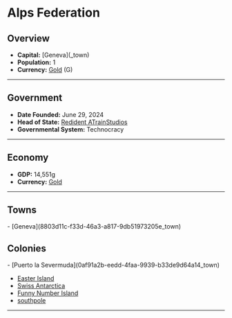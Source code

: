 <!--UNDEDITED FILE, remove this entire line if this file has been edited!-->
# <!--NAME-->Alps Federation<!--NAME-->

## Overview

- **Capital:** <!--CAPITAL_LINK-->[Geneva](<none>_town)<!--CAPITAL_LINK-->
- **Population:** <!--POPULATION-->1<!--POPULATION-->
- **Currency:** <!--CURRENCY_LINK-->[Gold](Gold_currency)<!--CURRENCY_LINK--> (<!--CURRENCY_ABV-->G<!--CURRENCY_ABV-->)

---

## Government

- **Date Founded:** <!--FOUNDED-->June 29, 2024<!--FOUNDED-->
- **Head of State:** <!--LEADER_TITLE_LINK-->[Redident ATrainStudios](ATrainStudios_user)<!--LEADER_TITLE_LINK-->
- **Governmental System:** <!--GOVERNMENT-->Technocracy<!--GOVERNMENT-->

---

## Economy

- **GDP:** <!--GDP-->14,551g<!--GDP-->
- **Currency:** <!--CURRENCY_LINK-->[Gold](Gold_currency)<!--CURRENCY_LINK-->

---

## Towns

<!--TOWNS-->- [Geneva](8803d11c-f33d-46a3-a817-9db51973205e_town)<!--TOWNS-->

## Colonies

<!--COLONIES-->- [Puerto la Severmuda](0af91a2b-eedd-4faa-9939-b33de9d64a14_town)
- [Easter Island](96df57a5-193a-4f1d-875a-4cc8e52c1a6f_town)
- [Swiss Antarctica](ca91819f-edc8-4534-9406-17782789fb44_town)
- [Funny Number Island](46937da8-a6f6-4cc6-b3e7-5b7bc791a6dc_town)
- [southpole](c749ccf1-95eb-4049-9406-d70ea8d54cea_town)<!--COLONIES-->

---